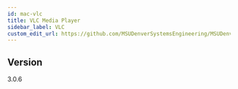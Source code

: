 ```yaml
---
id: mac-vlc
title: VLC Media Player
sidebar_label: VLC
custom_edit_url: https://github.com/MSUDenverSystemsEngineering/MSUDenverSystemsEngineering.github.io/edit/source/docs/package-mac-vlc.md
---
```


## Version
3.0.6
